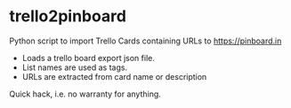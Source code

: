 # trello2pinboard
Python script to import Trello Cards containing URLs to https://pinboard.in
- Loads a trello board export json file.
- List names are used as tags.
- URLs are extracted from card name or description

Quick hack, i.e. no warranty for anything.
